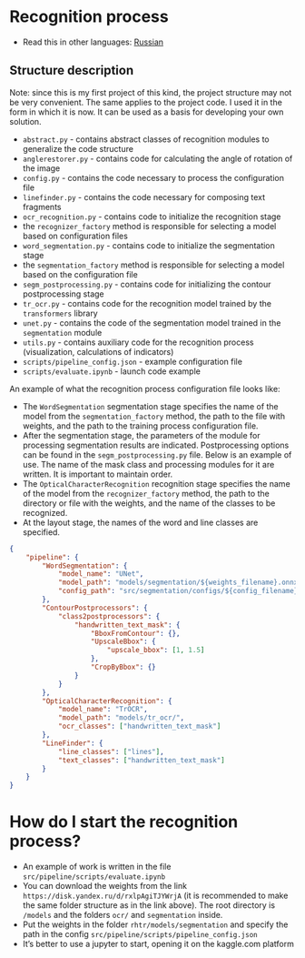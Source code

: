 # Recognition process

- Read this in other languages: [Russian](README.ru.md)

## Structure description

Note: since this is my first project of this kind, the project structure may not be very convenient.
The same applies to the project code. I used it in the form in which it is now.
It can be used as a basis for developing your own solution.

- `abstract.py` - contains abstract classes of recognition modules to generalize the code structure
- `anglerestorer.py` - contains code for calculating the angle of rotation of the image
- `config.py` - contains the code necessary to process the configuration file
- `linefinder.py` - contains the code necessary for composing text fragments
- `ocr_recognition.py` - contains code to initialize the recognition stage
- the `recognizer_factory` method is responsible for selecting a model based on configuration files
- `word_segmentation.py` - contains code to initialize the segmentation stage
- the `segmentation_factory` method is responsible for selecting a model based on the configuration file
- `segm_postprocessing.py` - contains code for initializing the contour postprocessing stage
- `tr_ocr.py` - contains code for the recognition model trained by the `transformers` library
- `unet.py` - contains the code of the segmentation model trained in the `segmentation` module
- `utils.py` - contains auxiliary code for the recognition process (visualization, calculations of indicators)
- `scripts/pipeline_config.json` - example configuration file
- `scripts/evaluate.ipynb` - launch code example

An example of what the recognition process configuration file looks like:

- The `WordSegmentation` segmentation stage specifies the name of the model from the `segmentation_factory` method, 
  the path to the file with weights, and the path to the training process configuration file.
- After the segmentation stage, the parameters of the module for processing segmentation results are indicated.
  Postprocessing options can be found in the `segm_postprocessing.py` file. Below is an example of use. 
  The name of the mask class and processing modules for it are written. 
  It is important to maintain order.
- The `OpticalCharacterRecognition` recognition stage specifies the name of the model from the `recognizer_factory` method, 
  the path to the directory or file with the weights, and the name of the classes to be recognized.
- At the layout stage, the names of the word and line classes are specified.

```json
{
    "pipeline": {
        "WordSegmentation": {
            "model_name": "UNet",
            "model_path": "models/segmentation/${weights_filename}.onnx",
            "config_path": "src/segmentation/configs/${config_filename}.json"
        },
        "ContourPostprocessors": {
            "class2postprocessors": {
                "handwritten_text_mask": {
                    "BboxFromContour": {},
                    "UpscaleBbox": {
                        "upscale_bbox": [1, 1.5]
                    },
                    "CropByBbox": {}
                }
            }
        },
        "OpticalCharacterRecognition": {
            "model_name": "TrOCR",
            "model_path": "models/tr_ocr/",
            "ocr_classes": ["handwritten_text_mask"]
        },
        "LineFinder": {
            "line_classes": ["lines"],
            "text_classes": ["handwritten_text_mask"]
        }
    }
}
```

# How do I start the recognition process?

- An example of work is written in the file `src/pipeline/scripts/evaluate.ipynb`
- You can download the weights from the link `https://disk.yandex.ru/d/rxlpAgiTJYWrjA`
  (it is recommended to make the same folder structure as in the link above).
  The root directory is `/models` and the folders `ocr/` and `segmentation` inside.
- Put the weights in the folder `rhtr/models/segmentation` and specify the path in the
  config `src/pipeline/scripts/pipeline_config.json`
- It’s better to use a jupyter to start, opening it on the kaggle.com platform
